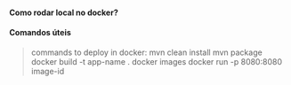 #### Como rodar local no docker?
#### Comandos úteis
> commands to deploy in docker:
> mvn clean install
> mvn package
> docker build -t app-name .
> docker images
> docker run -p 8080:8080 image-id